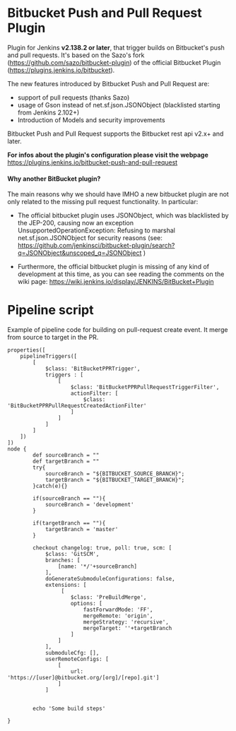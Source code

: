 
# Bitbucket Push and Pull Request Plugin


Plugin for Jenkins **v2.138.2 or later**, that trigger builds on Bitbucket's push and pull requests.
It's based on the Sazo's fork (<https://github.com/sazo/bitbucket-plugin>)
of the official Bitbucket Plugin (<https://plugins.jenkins.io/bitbucket>).

The new features introduced by Bitbucket Push and Pull Request are:
- support of pull requests (thanks Sazo)
- usage of Gson instead of net.sf.json.JSONObject (blacklisted starting from Jenkins 2.102+)
- Introduction of Models and security improvements

Bitbucket Push and Pull Request supports the Bitbucket rest api v2.x+ and later.


**For infos about the plugin's configuration please visit the webpage** <https://plugins.jenkins.io/bitbucket-push-and-pull-request>

#### Why another BitBucket plugin?

The main reasons why we should have IMHO a new bitbucket plugin are not only related to the missing pull request functionality.
In particular:

- The official bitbucket plugin uses JSONObject, which was blacklisted by the JEP-200, causing now an exception  UnsupportedOperationException: Refusing to marshal net.sf.json.JSONObject for security reasons (see:  <https://github.com/jenkinsci/bitbucket-plugin/search?q=JSONObject&unscoped_q=JSONObject> )         
  
- Furthermore, the official bitbucket plugin is missing of any kind of development at this time, as you can see reading the comments on the wiki page: <https://wiki.jenkins.io/display/JENKINS/BitBucket+Plugin>


# Pipeline script
Example of pipeline code for building on pull-request create event. It merge from source to target in the PR.

```
properties([
    pipelineTriggers([
        [
            $class: 'BitBucketPPRTrigger',
            triggers : [
                [
                    $class: 'BitBucketPPRPullRequestTriggerFilter',
                    actionFilter: [
                        $class: 'BitBucketPPRPullRequestCreatedActionFilter'
                    ]
                ]
            ]
        ]
    ])
])
node {
        def sourceBranch = ""
        def targetBranch = ""
        try{
            sourceBranch = "${BITBUCKET_SOURCE_BRANCH}";
            targetBranch = "${BITBUCKET_TARGET_BRANCH}";
        }catch(e){}

        if(sourceBranch == ""){
            sourceBranch = 'development'
        }

        if(targetBranch == ""){
            targetBranch = 'master'
        }

        checkout changelog: true, poll: true, scm: [
            $class: 'GitSCM',
            branches: [
                [name: '*/'+sourceBranch]
            ],
            doGenerateSubmoduleConfigurations: false,
            extensions: [
                 [
                    $class: 'PreBuildMerge',
                    options: [
                        fastForwardMode: 'FF',
                        mergeRemote: 'origin',
                        mergeStrategy: 'recursive',
                        mergeTarget: ''+targetBranch
                    ]
                ]
            ],
            submoduleCfg: [],
            userRemoteConfigs: [
                [
                    url: 'https://[user]@bitbucket.org/[org]/[repo].git']
                ]
            ]


        echo 'Some build steps'

}
```
